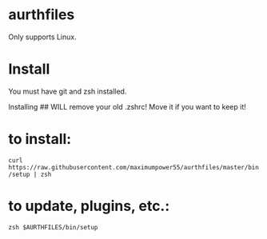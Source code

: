 # aurthfiles

Only supports Linux.

# Install 

You must have git and zsh installed.

Installing ## WILL remove your old .zshrc! Move it if you want to keep it!

# to install:
`curl https://raw.githubusercontent.com/maximumpower55/aurthfiles/master/bin/setup | zsh`
# to update, plugins, etc.:
`zsh $AURTHFILES/bin/setup`
